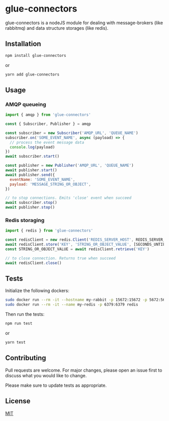 # glue-connectors

glue-connectors is a nodeJS module for dealing with message-brokers (like rabbitmq) and data structure storages (like redis).

## Installation

```bash
npm install glue-connectors
```
or
```bash
yarn add glue-connectors
```

## Usage

### AMQP queueing
```js
import { amqp } from 'glue-connectors'

const { Subscriber, Publisher } = amqp

const subscriber = new Subscriber('AMQP_URL', 'QUEUE_NAME')
subscriber.on('SOME_EVENT_NAME', async (payload) => {
  // process the event message data
  console.log(payload)
})
await subscriber.start()

const publisher = new Publisher('AMQP_URL', 'QUEUE_NAME')
await publisher.start()
await publisher.send({
  eventName: 'SOME_EVENT_NAME',
  payload: 'MESSAGE_STRING_OR_OBJECT',
})

// to stop connections. Emits 'close' event when succeed
await subscriber.stop()
await publisher.stop()
```

### Redis storaging
```js
import { redis } from 'glue-connectors'

const redisClient = new redis.Client('REDIS_SERVER_HOST', REDIS_SERVER_PORT, [REDIS_SERVER_PASSWORD])
await redisClient.store('KEY', 'STRING_OR_OBJECT_VALUE', [SECONDS_UNTIL_EXPIRES])
const STRING_OR_OBJECT_VALUE = await redisClient.retrieve('KEY')

// to close connection. Returns true when succeed
await redisClient.close()
```

## Tests
Initialize the following dockers:
```bash
sudo docker run --rm -it --hostname my-rabbit -p 15672:15672 -p 5672:5672 rabbitmq:3-management
sudo docker run --rm -it --name my-redis -p 6379:6379 redis
```
Then run the tests:
```bash
npm run test
```
or
```bash
yarn test
```

## Contributing
Pull requests are welcome. For major changes, please open an issue first to discuss what you would like to change.

Please make sure to update tests as appropriate.

## License
[MIT](https://choosealicense.com/licenses/mit/)